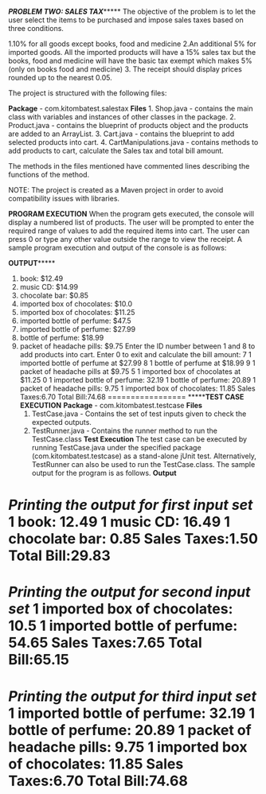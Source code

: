 *****************************PROBLEM TWO: SALES TAX**********************************
The objective of the problem is to let the user select the items to be purchased and impose sales taxes based on three conditions.

1.10% for all goods except books, food and medicine
2.An additional 5% for imported goods. All the imported products will have a 15% sales tax but the books, food and medicine will have the basic tax exempt which makes 5% (only on books food and medicine)
3. The receipt should display prices rounded up to the nearest 0.05.

The project is structured with the following files:

**Package** - com.kitombatest.salestax
****Files**** 
	1. Shop.java - contains the main class with variables and instances of other classes in the package.
	2. Product.java - contains the blueprint of products object and the products are added to an ArrayList.
	3. Cart.java - contains the blueprint to add selected products into cart.
	4. CartManipulations.java - contains methods to add products to cart, calculate the Sales tax and total bill amount.
	
The methods in the files mentioned have commented lines describing the functions of the method.

NOTE: The project is created as a Maven project in order to avoid compatibility issues with libraries.
	
****PROGRAM EXECUTION****
When the program gets executed, the console will display a numbered list of products. The user will be prompted to enter the required range of values to add the required items into cart. The user can press 0 or type any other value outside the range to view the receipt. A sample program execution and output of the console is as follows:

**************************************OUTPUT*******************************************
1. book: $12.49
2. music CD: $14.99
3. chocolate bar: $0.85
4. imported box of chocolates: $10.0
5. imported box of chocolates: $11.25
6. imported bottle of perfume: $47.5
7. imported bottle of perfume: $27.99
8. bottle of perfume: $18.99
9. packet of headache pills: $9.75
Enter the ID number between 1 and 8 to add products into cart.
Enter 0 to exit and calculate the bill amount:
7
1 imported bottle of perfume at $27.99
8
1  bottle of perfume at $18.99
9
1  packet of headache pills at $9.75
5
1 imported box of chocolates at $11.25
0
1 imported bottle of perfume: 32.19
1 bottle of perfume: 20.89
1 packet of headache pills: 9.75
1 imported box of chocolates: 11.85
Sales Taxes:6.70
Total Bill:74.68
=================
*************************************TEST CASE EXECUTION********************************
**Package** - com.kitombatest.testcase
****Files**** 
	1. TestCase.java - Contains the set of test inputs given to check the expected outputs.
	2. TestRunner.java - Contains the runner method to run the TestCase.class
****Test Execution****
The test case can be executed by running TestCase.java under the specified package (com.kitombatest.testcase) as a stand-alone jUnit test. Alternatively, TestRunner can also be used to run the TestCase.class. The sample output for the program is as follows.
****Output****

***Printing the output for first input set***
1 book: 12.49
1 music CD: 16.49
1 chocolate bar: 0.85
Sales Taxes:1.50
Total Bill:29.83
=================
***Printing the output for second input set***
1 imported box of chocolates: 10.5
1 imported bottle of perfume: 54.65
Sales Taxes:7.65
Total Bill:65.15
=================
***Printing the output for third input set***
1 imported bottle of perfume: 32.19
1 bottle of perfume: 20.89
1 packet of headache pills: 9.75
1 imported box of chocolates: 11.85
Sales Taxes:6.70
Total Bill:74.68
=================
